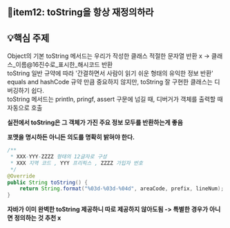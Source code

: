## **📖item12: toString을 항상 재정의하라**

## **💡핵심 주제**
Object의 기본 toString 메서드는 우리가 작성한 클래스 적절한 문자열 반환 x -> 클래스_이름@16진수로_표시한_해시코드 반환 <br/>
toString 일반 규약에 따라 '간결하면서 사람이 읽기 쉬운 형태의 유익한 정보 반환' <br/>
equals and hashCode 규약 만큼 중요하지 않지만, toString 잘 구현한 클래스는 디버깅하기 쉽다. <br/>
toString 메서드는 println, pringf, assert 구문에 넘길 때, 디버거가 객체를 출력할 때 자동으로 호출<br/>

**실전에서 toString은 그 객체가 가진 주요 정보 모두를 반환하는게 좋음**

**포맷을 명시하든 아니든 의도를 명확히 밝혀야 한다.**
```java
/**
 * XXX-YYY-ZZZZ 형태의 12글자로 구성
 * XXX 지역 코드 , YYY 프리픽스 , ZZZZ 가입자 번호
 */
@Override
public String toString() {
    return String.format("%03d-%03d-%04d", areaCode, prefix, lineNum);
}
```

**자바가 이미 완벽한 toString 제공하니 따로 제공하지 않아도됨 -> 특별한 경우가 아니면 정의하는 것 추천 x**
